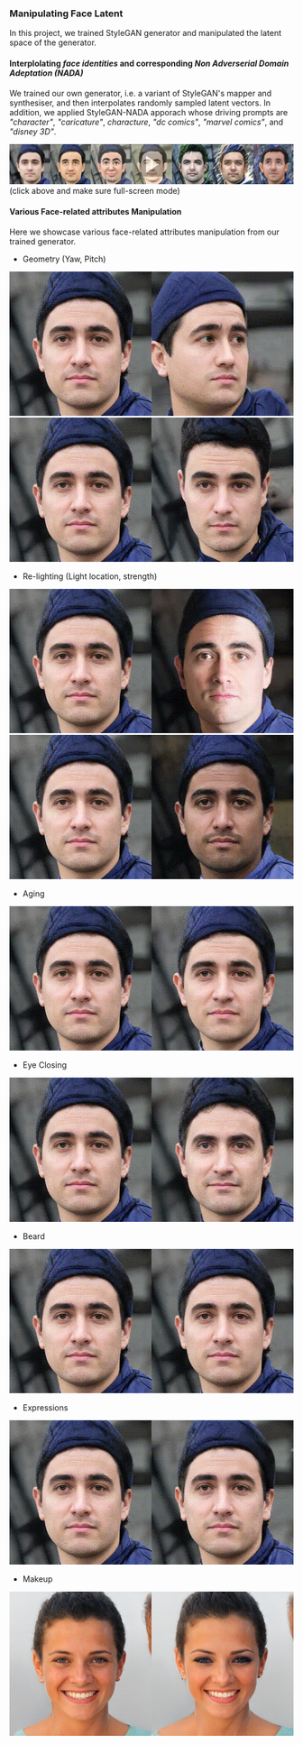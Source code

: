 ### Manipulating Face Latent

In this project, we trained StyleGAN generator and manipulated the latent space of the generator.

#### Interplolating *face identities* and corresponding *Non Adverserial Domain Adeptation (NADA)*
We trained our own generator, i.e. a variant of StyleGAN's mapper and synthesiser, and then interpolates randomly sampled latent vectors. In addition, we applied StyleGAN-NADA apporach whose driving prompts are *"character"*, *"caricature"*, *characture*, *"dc comics"*, *"marvel comics"*, and *"disney 3D"*.

[![test0](https://raw.githubusercontent.com/taey16/taey16.github.io/main/assets/stylegan/identity_stylegan_nada_thumb.png)](https://drive.google.com/file/d/1OjoZBTvdC-LYyKCw8IBT60k4ZKAIv2Uc/view?usp=sharing)
(click above and make sure full-screen mode)

#### Various Face-related attributes Manipulation
Here we showcase various face-related attributes manipulation from our trained generator.
- Geometry (Yaw, Pitch)

<p align="center">
<img src="https://raw.githubusercontent.com/taey16/taey16.github.io/main/assets/stylegan/yaw.gif" width="512" height="256">
<img src="https://raw.githubusercontent.com/taey16/taey16.github.io/main/assets/stylegan/pitch.gif" width="512" height="256">
</p>

- Re-lighting (Light location, strength)

<p align="center">
<img src="https://raw.githubusercontent.com/taey16/taey16.github.io/main/assets/stylegan/lightlocation.gif" width="512" height="256">
<img src="https://raw.githubusercontent.com/taey16/taey16.github.io/main/assets/stylegan/lightstrength.gif" width="512" height="256">
</p>

- Aging

<p align="center">
<img src="https://raw.githubusercontent.com/taey16/taey16.github.io/main/assets/stylegan/age.gif" width="512" height="256">
</p>

- Eye Closing 

<p align="center">
<img src="https://raw.githubusercontent.com/taey16/taey16.github.io/main/assets/stylegan/closed_eyes.gif" width="512" height="256">
</p>

- Beard

<p align="center">
<img src="https://raw.githubusercontent.com/taey16/taey16.github.io/main/assets/stylegan/beard.gif" width="512" height="256">
</p>

- Expressions

<p align="center">
<img src="https://raw.githubusercontent.com/taey16/taey16.github.io/main/assets/stylegan/smile.gif" width="512" height="256">
</p>

- Makeup

<p align="center">
<img src="https://raw.githubusercontent.com/taey16/taey16.github.io/main/assets/stylegan/makeup.png" width="512" height="256">
</p>

